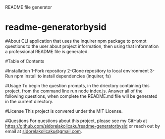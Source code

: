 README file generator

# readme-generatorbysid

#About 
CLI application that uses the inquirer npm package to prompt questions to the user about project information, then using that information a professional README file is generated.

#Table of Contents
   
  #Installation
    1-Fork repository
    2-Clone repository to local environment
    3-Run npm install to install dependencies (inquirer, fs)

  #Usage
    To begin the question prompts, in the driectory containing this project, from the command line run node index.js. Answer all of the following questions, when complete the README.md file will be generated in the current directory.

  #License
    This project is convered under the MIT License.

  #Questions
    For questions about this project, please see my GitHub at https://github.com/sidorelakollcaku/readme-generatorbysid or reach out by email at sidorelakollcaku@gmail.com.
